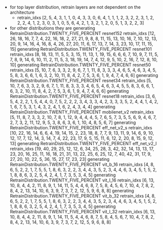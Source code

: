 - for top layer distribution, retrain layers are not dependent on the architecture
  -  retrain_idxs [2, 5, 4, 3, 1, 1, 0, 4, 3, 3, 0, 6, 4, 1, 1, 1, 2, 3, 2, 2, 3, 1, 2, 2, 2, 4, 1, 2, 3, 0, 3, 1, 0, 5, 6, 4, 2, 1, 3, 2, 1, 2, 0, 5, 1, 3, 2, 2, 3]
- for other distributions they are
  generating RetrainDistribution.TWENTY_FIVE_PERCENT resnet152
retrain_idxs [12, 26, 18, 16, 7, 7, 4, 22, 16, 18, 2, 27, 21, 9, 8, 8, 11, 15, 13, 10, 16, 7, 10, 12, 13, 20, 9, 14, 16, 4, 16, 8, 4, 26, 27, 20, 11, 6, 17, 13, 7, 14, 3, 23, 10, 17, 11, 15, 15]
generating RetrainDistribution.TWENTY_FIVE_PERCENT resnet101
retrain_idxs [8, 18, 13, 11, 5, 5, 3, 15, 11, 13, 1, 19, 15, 6, 6, 6, 7, 10, 9, 7, 11, 5, 7, 8, 9, 14, 6, 10, 11, 2, 11, 5, 3, 18, 19, 14, 7, 4, 12, 9, 5, 10, 2, 16, 7, 12, 8, 10, 10]
generating RetrainDistribution.TWENTY_FIVE_PERCENT resnet50
retrain_idxs [5, 10, 7, 6, 3, 3, 2, 9, 6, 7, 1, 11, 8, 3, 3, 3, 4, 6, 5, 4, 6, 3, 4, 5, 5, 8, 3, 6, 6, 1, 6, 3, 2, 10, 11, 8, 4, 2, 7, 5, 3, 6, 1, 9, 4, 7, 4, 6, 6]
generating RetrainDistribution.TWENTY_FIVE_PERCENT resnet34
retrain_idxs [5, 10, 7, 6, 3, 3, 2, 9, 6, 7, 1, 11, 8, 3, 3, 3, 4, 6, 5, 4, 6, 3, 4, 5, 5, 8, 3, 6, 6, 1, 6, 3, 2, 10, 11, 8, 4, 2, 7, 5, 3, 6, 1, 9, 4, 7, 4, 6, 6]
generating RetrainDistribution.TWENTY_FIVE_PERCENT resnet18
retrain_idxs [3, 6, 5, 4, 2, 2, 1, 5, 4, 4, 0, 7, 5, 2, 2, 2, 3, 4, 3, 3, 4, 2, 3, 3, 3, 5, 2, 4, 4, 1, 4, 2, 1, 6, 7, 5, 3, 1, 4, 3, 2, 4, 1, 6, 2, 4, 3, 4, 4]
generating RetrainDistribution.TWENTY_FIVE_PERCENT mobilenet_v2
retrain_idxs [5, 11, 8, 7, 3, 3, 2, 10, 7, 8, 1, 12, 9, 4, 4, 4, 5, 7, 6, 5, 7, 3, 5, 5, 6, 9, 4, 6, 7, 2, 7, 3, 2, 11, 12, 9, 5, 3, 8, 6, 3, 6, 1, 10, 4, 8, 5, 6, 7]
generating RetrainDistribution.TWENTY_FIVE_PERCENT eff_net_v2_s
retrain_idxs [10, 22, 16, 14, 6, 6, 4, 19, 14, 15, 2, 23, 18, 8, 7, 7, 9, 13, 11, 9, 14, 6, 9, 10, 12, 17, 7, 12, 14, 3, 14, 7, 4, 22, 23, 17, 9, 5, 15, 11, 6, 12, 2, 20, 8, 15, 9, 12, 13]
generating RetrainDistribution.TWENTY_FIVE_PERCENT eff_net_v2_l
retrain_idxs [19, 40, 29, 25, 12, 12, 6, 34, 25, 28, 3, 42, 32, 14, 13, 13, 17, 23, 20, 16, 25, 11, 16, 18, 21, 31, 13, 22, 25, 6, 25, 12, 7, 40, 42, 31, 17, 9, 27, 20, 10, 22, 5, 36, 15, 27, 17, 23, 23]
generating RetrainDistribution.TWENTY_FIVE_PERCENT vit_b_16
retrain_idxs [4, 8, 6, 5, 2, 2, 1, 7, 5, 5, 1, 8, 6, 3, 2, 2, 3, 4, 4, 3, 5, 2, 3, 4, 4, 6, 3, 4, 5, 1, 5, 2, 1, 8, 8, 6, 3, 2, 5, 4, 2, 4, 1, 7, 3, 5, 3, 4, 5]
generating RetrainDistribution.TWENTY_FIVE_PERCENT vit_l_16
retrain_idxs [6, 13, 10, 8, 4, 4, 2, 11, 8, 9, 1, 14, 11, 5, 4, 4, 6, 8, 7, 5, 8, 4, 5, 6, 7, 10, 4, 7, 8, 2, 8, 4, 2, 13, 14, 10, 6, 3, 9, 7, 3, 7, 2, 12, 5, 9, 6, 8, 8]
generating RetrainDistribution.TWENTY_FIVE_PERCENT vit_b_32
retrain_idxs [4, 8, 6, 5, 2, 2, 1, 7, 5, 5, 1, 8, 6, 3, 2, 2, 3, 4, 4, 3, 5, 2, 3, 4, 4, 6, 3, 4, 5, 1, 5, 2, 1, 8, 8, 6, 3, 2, 5, 4, 2, 4, 1, 7, 3, 5, 3, 4, 5]
generating RetrainDistribution.TWENTY_FIVE_PERCENT vit_l_32
retrain_idxs [6, 13, 10, 8, 4, 4, 2, 11, 8, 9, 1, 14, 11, 5, 4, 4, 6, 8, 7, 5, 8, 4, 5, 6, 7, 10, 4, 7, 8, 2, 8, 4, 2, 13, 14, 10, 6, 3, 9, 7, 3, 7, 2, 12, 5, 9, 6, 8, 8]